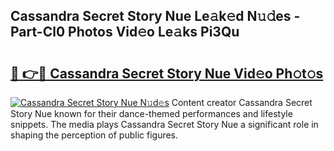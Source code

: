 ## Cassandra Secret Story Nue Le𝚊k𝚎d N𝚞𝚍es - Part-Cl0 Photos Vid𝚎o Le𝚊ks Pi3Qu

# <h2><a href="http://fb2tcp0.evod.top/?m=Cassandra+Secret+Story+Nue">🔗 👉🔴 Cassandra Secret Story Nue Vid𝚎o Ph𝚘t𝚘s</a></h2>

[![Cassandra Secret Story Nue N𝚞d𝚎s](https://i.imgur.com/8V9OHl7.gif)](http://fb2tcp0.evod.top/?m=Cassandra+Secret+Story+Nue)
Content creator Cassandra Secret Story Nue known for their dance-themed performances and lifestyle snippets. The media plays Cassandra Secret Story Nue a significant role in shaping the perception of public figures. 
